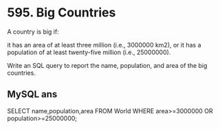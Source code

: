 # 595. Big Countries

A country is big if:

it has an area of at least three million (i.e., 3000000 km2), or it has a population of at least twenty-five million (i.e., 25000000).

Write an SQL query to report the name, population, and area of the big countries.

## MySQL ans

  SELECT name,population,area
  FROM World
  WHERE area>=3000000 OR population>=25000000;
  
  
  
  
